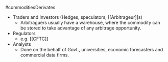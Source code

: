 #commoditiesDerivates 

- Traders and Investors (Hedges, speculators, [[Arbitrageur]]s)
	- Arbitraguers usually have a warehouse, where the commodity can be stored to take advantage of any arbitrage opportunity. 
- Regulators 
	- e.g. [[CFTC]]
- Analysts 
	- Done on the behalf of Govt., universities, economic forecasters and commercial data firms. 